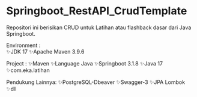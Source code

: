 # Springboot_RestAPI_CrudTemplate
 Repositori ini berisikan CRUD untuk Latihan atau flashback dasar dari Java Springboot.

Environment : <br>
 ✨JDK 17
 ✨Apache Maven 3.9.6
 
Project :
 ✨Maven
 ✨Language Java
 ✨Springboot 3.1.8
 ✨Java 17
 ✨com.eka.latihan

Pendukung Lainnya:
✨PostgreSQL-Dbeaver
✨Swagger-3
✨JPA Lombok
✨dll


 
